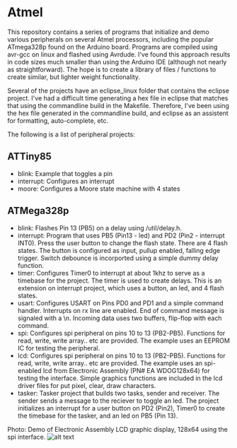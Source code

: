 # Atmel

This repository contains a series of programs that initialize and demo various peripherals on several Atmel processors, including the popular ATmega328p found on the Arduino board.  Programs are compiled using avr-gcc on linux and flashed using Avrdude.  I've found this approach results in code sizes much smaller than using the Arduino IDE (although not nearly as straightforward).  The hope is to create a library of files / functions to create similar, but lighter weight functionality.

Several of the projects have an eclipse_linux folder that contains the eclipse project.  I've had a difficult time generating a hex file in eclipse that matches that using the commandline build in the Makefile.  Therefore, I've been using the hex file generated in the commandline build, and eclipse as an assistent for formatting, auto-complete, etc. 

The following is a list of peripheral projects:

ATTiny85
--------

- blink: Example that toggles a pin
- interrupt: Configures an interrupt
- moore: Configures a Moore state machine with 4 states

ATMega328p
----------

- blink: Flashes Pin 13 (PB5) on a delay using /util/delay.h.
- interrupt: Program that uses PB5 (Pin13 - led) and PD2 (Pin2 - interrupt INT0).  Press the user button to change the flash state.  There are 4 flash states.  The button is configured as input, pullup enabled, falling edge trigger.  Switch debounce is incorported using a simple dummy delay function.
- timer: Configures Timer0 to interrupt at about 1khz to serve as a timebase for the project.  The timer is used to create delays.  This is an extension on interrupt project, which uses a button, an led, and 4 flash states.
- usart: Configures USART on Pins PD0 and PD1 and a simple command handler.  Interrupts on rx line are enabled.  End of command message is signaled with a \n.  Incoming data uses two buffers, flip-flop with each command.
- spi: Configures spi peripheral on pins 10 to 13 (PB2-PB5).  Functions for read, write, write array.. etc are provided.  The example uses an EEPROM IC for testing the peripheral.
- lcd: Configures spi peripheral on pins 10 to 13 (PB2-PB5).  Functions for read, write, write array.. etc are provided.  The example uses an spi-enabled lcd from Electronic Assembly (PN# EA WDOG128x64) for testing the interface.  Simple graphics functions are included in the lcd driver files for put pixel, clear, draw characters.
- tasker: Tasker project that builds two tasks, sender and receiver.  The sender sends a message to the reciever to toggle an led.  The project initializes an interrupt for a user button on PD2 (Pin2), Timer0 to create the timebase for the tasker, and an led on PB5 (Pin 13).

Photo: Demo of Electronic Assembly LCD graphic display, 128x64 using the spi interface.
![alt text](https://raw.githubusercontent.com/danaolcott/atmel/master/pictures/arduino_lcd.jpg)
